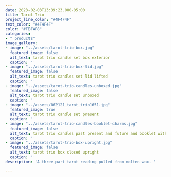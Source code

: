 ```yaml
---
date: 2023-02-03T13:39:23.000-05:00
title: Tarot Trio
project_line_color: "#4F4F4F"
text_color: "#4F4F4F"
color: "#FBFAF8"
categories:
- " products"
image_gallery:
- image: "../assets/tarot-trio-box.jpg"
  featured_image: false
  alt_text: tarot trio candle set box exterior
  caption: ''
- image: "../assets/tarot-trio-box-lid.jpg"
  featured_image: false
  alt_text: tarot trio candles set lid lifted
  caption: ''
- image: "../assets/tarot-trio-candles-unboxed.jpg"
  featured_image: false
  alt_text: tarot trio candle set unboxed
  caption: ''
- image: "../assets/062121_tarot_trio1651.jpg"
  featured_image: true
  alt_text: tarot trio candle set present
  caption: ''
- image: "../assets/tarot-trio-candles-booklet-charms.jpg"
  featured_image: false
  alt_text: tarot trio candles past present and future and booklet with charms
  caption: ''
- image: "../assets/tarot-trio-box-upright.jpg"
  featured_image: false
  alt_text: tarot trio box closed upright
  caption: ''
description: 'A three-part tarot reading pulled from molten wax. '

---
```

